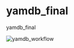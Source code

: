 # yamdb_final
yamdb_final


![yamdb_workflow](https://github.com/sKhamatulin/yamdb_final/actions/workflows/yamdb_workflow.yaml/badge.svg)